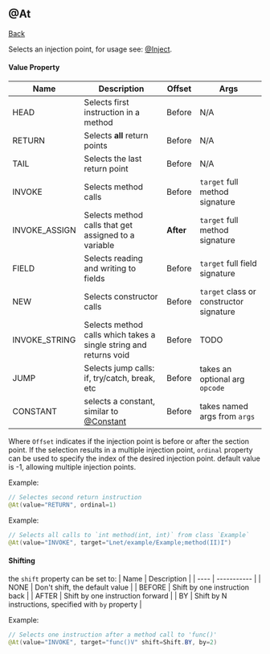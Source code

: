 ## @At
[Back](mixins.md)

Selects an injection point, for usage see: [@Inject](inject.md).

#### Value Property
| Name | Description | Offset | Args |
| ---- | ----------- | ------ | ---- |
| HEAD | Selects first instruction in a method | Before | N/A |
| RETURN | Selects **all** return points | Before | N/A |
| TAIL | Selects the last return point | Before | N/A |
| INVOKE | Selects method calls | Before | `target` full method signature |
| INVOKE_ASSIGN | Selects method calls that get assigned to a variable | **After** | `target` full method signature |
| FIELD | Selects reading and writing to fields | Before | `target` full field signature |
| NEW | Selects constructor calls | Before | `target` class or constructor signature |
| INVOKE_STRING | Selects method calls which takes a single string and returns void | Before | TODO |
| JUMP | Selects jump calls: if, try/catch, break, etc | Before | takes an optional arg `opcode` |
| CONSTANT | selects a constant, similar to [@Constant](constant.md) | Before | takes named args from `args` |

Where `Offset` indicates if the injection point is before or after the section point.
If the selection results in a multiple injection point, `ordinal` property can be used to specify the index of the desired injection point. default value is -1, allowing multiple injection points.

Example:
```java
// Selectes second return instruction
@At(value="RETURN", ordinal=1)
```

Example:
```java
// Selects all calls to `int method(int, int)` from class `Example`
@At(value="INVOKE", target="Lnet/example/Example;method(II)I")
```

#### Shifting
the `shift` property can be set to:
| Name | Description |
| ---- | ----------- |
| NONE | Don't shift, the default value |
| BEFORE | Shift by one instruction back |
| AFTER | Shift by one instruction forward |
| BY | Shift by N instructions, specified with `by` property |

Example:
```java
// Selects one instruction after a method call to 'func()'
@At(value="INVOKE", target="func()V" shift=Shift.BY, by=2)
```
